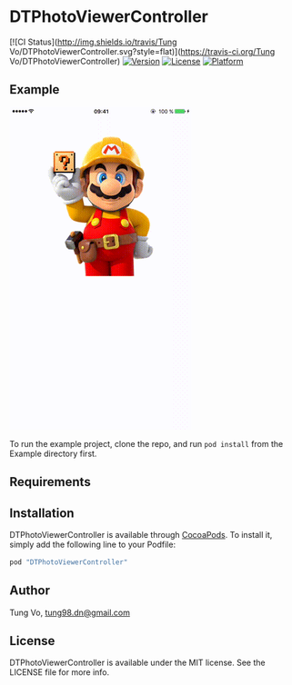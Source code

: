 # DTPhotoViewerController

[![CI Status](http://img.shields.io/travis/Tung Vo/DTPhotoViewerController.svg?style=flat)](https://travis-ci.org/Tung Vo/DTPhotoViewerController)
[![Version](https://img.shields.io/cocoapods/v/DTPhotoViewerController.svg?style=flat)](http://cocoapods.org/pods/DTPhotoViewerController)
[![License](https://img.shields.io/cocoapods/l/DTPhotoViewerController.svg?style=flat)](http://cocoapods.org/pods/DTPhotoViewerController)
[![Platform](https://img.shields.io/cocoapods/p/DTPhotoViewerController.svg?style=flat)](http://cocoapods.org/pods/DTPhotoViewerController)

## Example
![Screenshot](example.gif)

To run the example project, clone the repo, and run `pod install` from the Example directory first.

## Requirements

## Installation

DTPhotoViewerController is available through [CocoaPods](http://cocoapods.org). To install
it, simply add the following line to your Podfile:

```ruby
pod "DTPhotoViewerController"
```

## Author

Tung Vo, tung98.dn@gmail.com

## License

DTPhotoViewerController is available under the MIT license. See the LICENSE file for more info.
